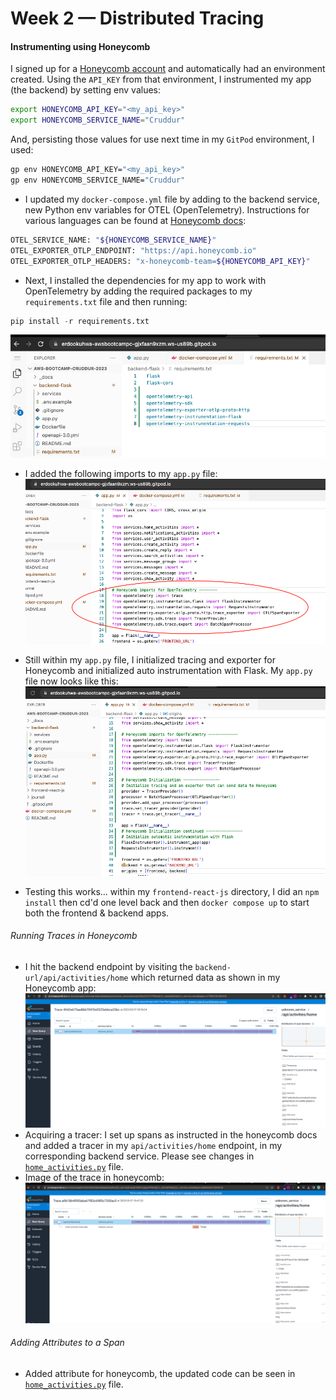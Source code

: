 # Week 2 — Distributed Tracing

#### Instrumenting using Honeycomb
I signed up for a [Honeycomb account](https://ui.honeycomb.io/login) and automatically had an environment created. Using the `API_KEY` from that environment, I instrumented my app (the backend) by setting env values:
```bash
export HONEYCOMB_API_KEY="<my_api_key>"
export HONEYCOMB_SERVICE_NAME="Cruddur"
```
And, persisting those values for use next time in my `GitPod` environment, I used:
```bash
gp env HONEYCOMB_API_KEY="<my_api_key>"
gp env HONEYCOMB_SERVICE_NAME="Cruddur"
```
- I updated my `docker-compose.yml` file by adding to the backend service, new Python env variables for OTEL (OpenTelemetry). Instructions for various languages can be found at [Honeycomb docs](https://docs.honeycomb.io/quickstart/#step-3-instrument-your-application-to-send-telemetry-data-to-honeycomb):
``` sh
OTEL_SERVICE_NAME: "${HONEYCOMB_SERVICE_NAME}"
OTEL_EXPORTER_OTLP_ENDPOINT: "https://api.honeycomb.io"
OTEL_EXPORTER_OTLP_HEADERS: "x-honeycomb-team=${HONEYCOMB_API_KEY}"
```
- Next, I installed the dependencies for my app to work with OpenTelemetry by adding the required packages to my `requirements.txt` file and then running:
```python
pip install -r requirements.txt
```
![image](https://github.com/erdookuhwa/aws-bootcamp-cruddur-2023/blob/main/_docs/assets/week2_opentelemetryDependencies.png)

- I added the following imports to my `app.py` file:
![image](https://github.com/erdookuhwa/aws-bootcamp-cruddur-2023/blob/main/_docs/assets/week2_honeycombImports.png)

- Still within my `app.py` file, I initialized tracing and exporter for Honeycomb and initialized auto instrumentation with Flask. My `app.py` file now looks like this:
![image](https://github.com/erdookuhwa/aws-bootcamp-cruddur-2023/blob/main/_docs/assets/week2_honeycombInstrumentationInApp.png)

- Testing this works... within my `frontend-react-js` directory, I did an `npm install` then cd'd one level back and then `docker compose up` to start both the frontend & backend apps.

###### Running Traces in Honeycomb
- I hit the backend endpoint by visiting the `backend-url/api/activities/home` which returned data as shown in my Honeycomb app:
![image](https://github.com/erdookuhwa/aws-bootcamp-cruddur-2023/blob/main/_docs/assets/week2_spanInHoneyComb.png)
- Acquiring a tracer: I set up spans as instructed in the honeycomb docs and added a tracer in my `api/activities/home` endpoint, in my corresponding backend service. Please see changes in [`home_activities.py`](https://github.com/erdookuhwa/aws-bootcamp-cruddur-2023/blob/main/backend-flask/services/home_activities.py) file.
- Image of the trace in honeycomb:
![image](https://github.com/erdookuhwa/aws-bootcamp-cruddur-2023/blob/main/_docs/assets/week2_tracesInHoneyComb.png)

###### Adding Attributes to a Span
- Added attribute for honeycomb, the updated code can be seen in [`home_activities.py`](https://github.com/erdookuhwa/aws-bootcamp-cruddur-2023/blob/main/backend-flask/services/home_activities.py) file.


















